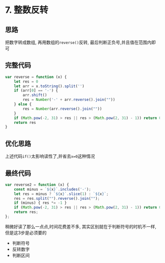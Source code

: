 # 7. 整数反转
## 思路
把数字转成数组, 再用数组的`reverse()`反转, 最后判断正负号,并且值在范围内即可
## 完整代码
```js
var reverse = function (x) {
    let res = 0
    let arr = x.toString().split('')
    if (arr[0] == '-') {
        arr.shift()
        res = Number('-' + arr.reverse().join(""))
    } else {
        res = Number(arr.reverse().join(""))
    }
    if (Math.pow(-2, 31) > res || res > (Math.pow(2, 31) - 1)) return 0
    return res
}
```
## 优化思路
上述代码`if()`太影响读性了,并省去`x=0`这种情况

## 最终代码
```js
var reverse2 = function (x) {
    const minus = `${x}`.includes('-');
    let res = minus ? `${x}`.slice(1) : `${x}`;
    res = res.split("").reverse().join("");
    if (minus) { res *= -1 }
    if (Math.pow(-2, 31) > res || res > (Math.pow(2, 31) - 1)) return 0
    return res;
};
```
稍微好读了那么一点点,时间花费差不多, 其实区别就在于判断符号的时机不一样,但是这3步是必须要的
*   判断符号
*   反转数字
*   判断区间